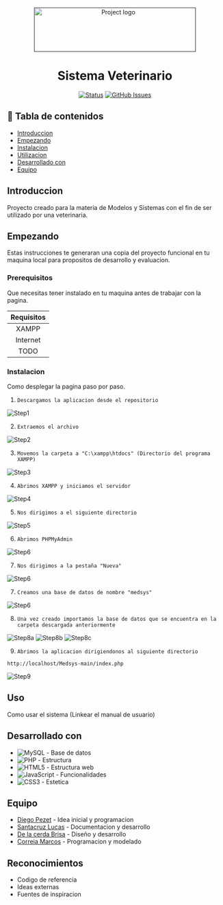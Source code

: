 <p align="center">
  <a href="" rel="noopener">
 <img width=378px height=103px src="https://imgur.com/D0tAtzr.png" alt="Project logo"></a>
</p>
<h1 align="center">Sistema Veterinario</h1>
</p>


<div align="center">

  [![Status](https://img.shields.io/badge/status-active-success.svg?style=for-the-badge&logo=GitHub)]() 
 [![GitHub Issues](https://img.shields.io/bitbucket/issues-raw/lincNx/OlimpiadasDeProgramacion?logo=GitHub&style=for-the-badge)](https://github.com/diegohpezet/MedSys/issues)

</div>


</p>

## 📝 Tabla de contenidos
- [Introduccion](#about)
- [Empezando](#getting_started)
- [Instalacion](#deployment)
- [Utilizacion](#usage)
- [Desarrollado con](#built_using)
- [Equipo](#authors)

## Introduccion <a name = "about"></a>
Proyecto creado para la materia de Modelos y Sistemas con el fin de ser utilizado por una veterinaria.

##  Empezando <a name = "getting_started"></a>
Estas instrucciones te generaran una copia del proyecto funcional en tu maquina local para propositos de desarrollo y evaluacion.

### Prerequisitos
Que necesitas tener instalado en tu maquina antes de trabajar con la pagina.

| **Requisitos** |
|:--------------:|
|      XAMPP     |
|    Internet    |
|      TODO      |
 
### Instalacion <a name = "deployment"></a>
Como desplegar la pagina paso por paso.

1. `Descargamos la aplicacion desde el repositorio`

  ![Step1](https://imgur.com/YnZeCKs.png)

2. `Extraemos el archivo`

  ![Step2](https://imgur.com/QSjziKE.png)

3. `Movemos la carpeta a "C:\xampp\htdocs" (Directorio del programa XAMPP)`

  ![Step3](https://imgur.com/dYYu0SV.png)

4. `Abrimos XAMPP y iniciamos el servidor`

  ![Step4](https://imgur.com/QLBxcG7.png)

5. `Nos dirigimos a el siguiente directorio`

  ![Step5](https://imgur.com/fvRUuc3.png)

6. `Abrimos PHPMyAdmin`

  ![Step6](https://imgur.com/s2Uu9xm.png)

7. `Nos dirigimos a la pestaña "Nueva"`

  ![Step6](https://imgur.com/pDqGcP8.png)

7. `Creamos una base de datos de nombre "medsys"`

 ![Step6](https://imgur.com/cfov4UG.png)

8. `Una vez creado importamos la base de datos que se encuentra en la carpeta descargada anteriormente`

 ![Step8a](https://imgur.com/XKUnB1H.png)
 ![Step8b](https://imgur.com/N2d1OR3.png)
 ![Step8c](https://imgur.com/jShQV0K.png)

9. `Abrimos la aplicacion dirigiendonos al siguiente directorio`
  ```
  http://localhost/Medsys-main/index.php

  ```

 ![Step9](https://imgur.com/vidj0Hn.png)

 
##  Uso <a name="usage"></a>
Como usar el sistema
(Linkear el manual de usuario)


## Desarrollado con <a name = "built_using"></a>
- ![MySQL](https://img.shields.io/badge/mysql-%2300f.svg?style=for-the-badge&logo=mysql&logoColor=white) - Base de datos
- ![PHP](https://img.shields.io/badge/php-%23777BB4.svg?style=for-the-badge&logo=php&logoColor=white) - Estructura 
- ![HTML5](https://img.shields.io/badge/html5-%23E34F26.svg?style=for-the-badge&logo=html5&logoColor=white) - Estructura web
- ![JavaScript](https://img.shields.io/badge/javascript-%23323330.svg?style=for-the-badge&logo=javascript&logoColor=%23F7DF1E) - Funcionalidades
- ![CSS3](https://img.shields.io/badge/css3-%231572B6.svg?style=for-the-badge&logo=css3&logoColor=white) - Estetica


## Equipo <a name = "authors"></a>
- [Diego Pezet](https://github.com/kylelobo) - Idea inicial y programacion
- [Santacruz Lucas](https://github.com/lincNx) - Documentacion y desarrollo
- [De la cerda Brisa](https://github.com/Brisa-dlC) - Diseño y desarrollo
- [Correia Marcos](https://github.com/Elmuri) - Programacion y modelado

##  Reconocimientos <a name = "acknowledgement"></a>
- Codigo de referencia
- Ideas externas
- Fuentes de inspiracion
